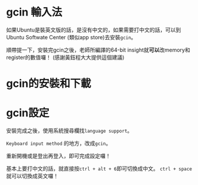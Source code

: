 # gcin 輸入法

如果Ubuntu是裝英文版的話，是沒有中文的，如果需要打中文的話，可以到Ubuntu Softwate Center
(類似app store)去安裝`gcin`。

順帶提一下，安裝完gcin之後，老師所編譯的64-bit insight就**可以**改memory和register的數值囉！
(感謝黃鈺程大大提供這個建議)

# gcin的安裝和下載

# gcin設定

安裝完成之後，使用系統搜尋欄找`language support`。

`Keyboard input method` 的地方，改成`gcin`。

重新開機或是登出再登入，即可完成設定囉！

基本上要打中文的話，就直接按`ctrl + alt + 6`即可切換成中文。
`ctrl + space`就可以切換成英文囉！
